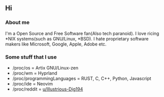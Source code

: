 <h2>Hi</h2>

<h3>About me</h3>

I'm a Open Source and Free Software fan(Also tech paranoid). I love ricing *NIX systems(such as GNU/Linux, *BSD). I hate proprietary software makers like Microsoft, Google, Apple, Adobe etc. 

<h3>Some stuff that I use</h3>

* /proc/os = Artix GNU/Linux-zen
* /proc/wm = Hyprland
* /proc/programmingLanguages = RUST, C, C++, Python, Javascript
* /proc/ide = Neovim
* /proc/reddit = [u/Illustrious-Dig194](https://www.reddit.com/user/Illustrious-Dig194)
